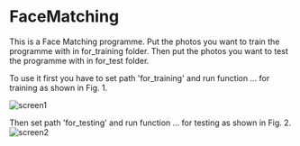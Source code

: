 # FaceMatching

This is a Face Matching programme. Put the photos you want to train the programme with in for_training folder. Then put the photos you want to test the programme with in for_test folder.

To use it first you have to set path  'for_training' and run function ... for training as shown in Fig. 1.

![screen1](https://github.com/nisanurtas/FaceMatching/assets/73359949/9a0ca3af-98e2-4088-a00e-b5c831373028)

Then  set path 'for_testing' and run function ... for testing as shown in Fig. 2.
![screen2](https://github.com/nisanurtas/FaceMatching/assets/73359949/03ce8c46-76e3-4c50-90ed-5e22b16440c4)



